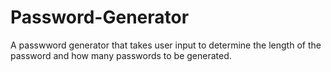 # Password-Generator
A passwword generator that takes user input to determine the length of the password and how many passwords to be generated.
